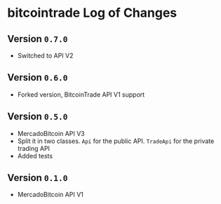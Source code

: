 # bitcointrade Log of Changes

## Version `0.7.0`
- Switched to API V2

## Version `0.6.0`
- Forked version, BitcoinTrade API V1 support

## Version `0.5.0`

- MercadoBitcoin API V3
- Split it in two classes. `Api` for the public API. `TradeApi` for the private trading API
- Added tests

## Version `0.1.0`

- MercadoBitcoin API V1
